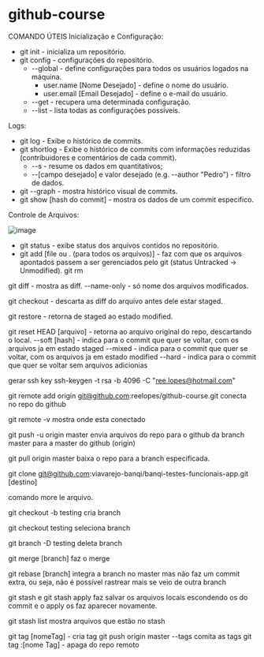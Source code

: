 # github-course
COMANDO ÚTEIS
Inicialização e Configuração:
- git init - inicializa um repositório.
- git config - configurações do repositório. 
	- --global - define configurações para todos os usuários logados na máquina.
		- user.name [Nome Desejado] - define o nome do usuário.
		- user.email [Email Desejado] - define o e-mail do usuário.
	- --get - recupera uma determinada configuração.
	- --list - lista todas as configurações possíveis.

Logs:
- git log - Exibe o histórico de commits.
- git shortlog - Exibe o histórico de commits com informações reduzidas (contribuidores e comentários de cada commit).
	- --s - resume os dados em quantitativos;
	- --[campo desejado] e valor desejado (e.g. --author "Pedro") - filtro de dados.
- git --graph - mostra histórico visual de commits.
- git show [hash do commit] - mostra os dados de um commit especifico.

Controle de Arquivos:

![image](https://user-images.githubusercontent.com/11855011/127254119-68dfab79-87fa-4be2-939d-918f920c531d.png)

- git status - exibe status dos arquivos contidos no repositório.
- git add [file ou . (para todos os arquivos)] - faz com que os arquivos apontados passem a ser gerenciados pelo git (status Untracked -> Unmodified).
git rm

git diff - mostra as diff.
	--name-only - só nome dos arquivos modificados.

git checkout - descarta as diff do arquivo antes dele estar staged.

git restore - retorna de staged ao estado modified.

git reset
	HEAD [arquivo] - retorna ao arquivo original do repo, descartando o local.
	--soft [hash] - indica para o commit que quer se voltar, com os arquivos ja em estado staged
	--mixed -  indica para o commit que quer se voltar, com os arquivos ja em estado modified
	--hard -  indica para o commit que quer se voltar sem arquivos adicionias

gerar ssh key
ssh-keygen -t rsa -b 4096 -C "ree.lopes@hotmail.com"

git remote add origin git@github.com:reelopes/github-course.git
conecta no repo do github

git remote -v mostra onde esta conectado

git push -u origin master
envia arquivos do repo para o github da branch master para a master do github (origin)

git pull origin master
baixa o repo para a branch especificada.

git clone git@github.com:viavarejo-banqi/banqi-testes-funcionais-app.git [destino]

comando more le arquivo.

git checkout -b testing
cria branch

git checkout testing
seleciona branch

git branch -D testing
deleta branch

git merge [branch]
faz o merge

git rebase [branch]
integra a branch no master mas não faz um commit extra, ou seja, não é possível rastrear mais se veio de outra branch

git stash e git stash apply
faz salvar os arquivos locais  escondendo os do commit e o apply os faz aparecer novamente.

git stash list mostra arquivos que estão no stash

git tag [nomeTag] - cria tag
git push origin master --tags comita as tags
git tag :[nome Tag] - apaga do repo remoto

